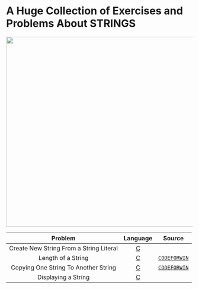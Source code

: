 # A Huge Collection of Exercises and Problems About STRINGS

<img src = "https://developers.redhat.com/blog/wp-content/uploads/2019/08/C-strings-allie-smith-unsplash.jpg" width="800" height="512">


|  Problem     |  Language     |  Source    |
| :------------------------------------------------: | :---: |:---:  |
| Create New String From a String Literal  | [C](https://github.com/fatihcinar1/strings-exercises/blob/master/Solutions/Create%20New%20String%20From%20a%20String%20Literal/create-new-string-from-a-string-literal.c)     |   |
| Length of a String  | [C](https://github.com/fatihcinar1/strings-exercises/blob/master/Solutions/Length%20of%20a%20String/length-of-a-string.c)     | [`CODEFORWIN`](https://codeforwin.org/2015/04/c-program-to-calculate-length-of-string.html) |
| Copying One String To Another String  | [C](https://github.com/fatihcinar1/strings-exercises/blob/master/Solutions/Copying%20One%20String%20To%20Another%20String/copying-one-string-to-another-string.c)     | [`CODEFORWIN`](https://codeforwin.org/2015/11/c-program-to-copy-one-string-to-another.html) |
| Displaying a String  | [C](https://github.com/fatihcinar1/strings-exercises/blob/master/Solutions/Displaying%20a%20String/displaying-a-string.c)     |   |
